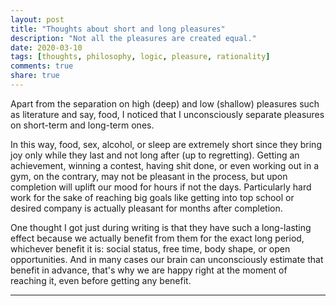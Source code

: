 ```yaml
---
layout: post
title: "Thoughts about short and long pleasures"
description: "Not all the pleasures are created equal."
date: 2020-03-10
tags: [thoughts, philosophy, logic, pleasure, rationality]
comments: true
share: true
---
```


Apart from the separation on high (deep) and low (shallow) pleasures such as literature and say, food, I noticed that I unconsciously separate pleasures on short-term and long-term ones. 

In this way, food, sex, alcohol, or sleep are extremely short since they bring joy only while they last and not long after (up to regretting). Getting an achievement, winning a contest, having shit done, or even working out in a gym, on the contrary, may not be pleasant in the process, but upon completion will uplift our mood for hours if not the days. Particularly hard work for the sake of reaching big goals like getting into top school or desired company is actually pleasant for months after completion. 

One thought I got just during writing is that they have such a long-lasting effect because we actually benefit from them for the exact long period, whichever benefit it is: social status, free time, body shape, or open opportunities. And in many cases our brain can unconsciously estimate that benefit in advance, that's why we are happy right at the moment of reaching it, even before getting any benefit.

---
